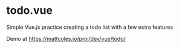 # todo.vue

Simple Vue.js practice creating a todo list with a few extra features

Demo at https://mattcoles.io/proj/dev/vue/todo/
